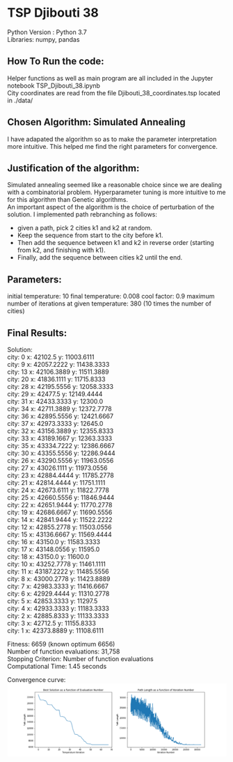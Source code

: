 # TSP Djibouti 38

Python Version : Python 3.7  
Libraries: numpy, pandas

## How To Run the code:
Helper functions as well as main program are all included in the Jupyter notebook TSP_Djibouti_38.ipynb  
City coordinates are read from the file Djibouti_38_coordinates.tsp located in ./data/

## Chosen Algorithm: Simulated Annealing
I have adapated the algorithm so as to make the parameter interpretation more intuitive. This helped me find the right parameters for convergence.

## Justification of the algorithm:  
Simulated annealing seemed like a reasonable choice since we are dealing with a combinatorial problem. Hyperparameter tuning is more intuitive to me for this algorithm than Genetic algorithms.  
An important aspect of the algorithm is the choice of perturbation of the solution. I implemented path rebranching as follows:
* given a path, pick 2 cities k1 and k2 at random.
* Keep the sequence from start to the city before k1.
* Then add the sequence between k1 and k2 in reverse order (starting from k2, and finishing with k1).
* Finally, add the sequence between cities k2 until the end.

## Parameters:

initial temperature: 10
final temperature: 0.008
cool factor: 0.9
maximum number of iterations at given temperature: 380 (10 times the number of cities)

## Final Results:

Solution:  
city: 0 	 x: 42102.5 	 y: 11003.6111  
city: 9 	 x: 42057.2222 	 y: 11438.3333  
city: 13 	 x: 42106.3889 	 y: 11511.3889  
city: 20 	 x: 41836.1111 	 y: 11715.8333  
city: 28 	 x: 42195.5556 	 y: 12058.3333  
city: 29 	 x: 42477.5 	 y: 12149.4444  
city: 31 	 x: 42433.3333 	 y: 12300.0  
city: 34 	 x: 42711.3889 	 y: 12372.7778  
city: 36 	 x: 42895.5556 	 y: 12421.6667  
city: 37 	 x: 42973.3333 	 y: 12645.0  
city: 32 	 x: 43156.3889 	 y: 12355.8333  
city: 33 	 x: 43189.1667 	 y: 12363.3333  
city: 35 	 x: 43334.7222 	 y: 12386.6667  
city: 30 	 x: 43355.5556 	 y: 12286.9444  
city: 26 	 x: 43290.5556 	 y: 11963.0556  
city: 27 	 x: 43026.1111 	 y: 11973.0556  
city: 23 	 x: 42884.4444 	 y: 11785.2778  
city: 21 	 x: 42814.4444 	 y: 11751.1111  
city: 24 	 x: 42673.6111 	 y: 11822.7778  
city: 25 	 x: 42660.5556 	 y: 11846.9444  
city: 22 	 x: 42651.9444 	 y: 11770.2778  
city: 19 	 x: 42686.6667 	 y: 11690.5556  
city: 14 	 x: 42841.9444 	 y: 11522.2222  
city: 12 	 x: 42855.2778 	 y: 11503.0556  
city: 15 	 x: 43136.6667 	 y: 11569.4444  
city: 16 	 x: 43150.0 	 y: 11583.3333  
city: 17 	 x: 43148.0556 	 y: 11595.0  
city: 18 	 x: 43150.0 	 y: 11600.0  
city: 10 	 x: 43252.7778 	 y: 11461.1111  
city: 11 	 x: 43187.2222 	 y: 11485.5556  
city: 8 	 x: 43000.2778 	 y: 11423.8889  
city: 7 	 x: 42983.3333 	 y: 11416.6667  
city: 6 	 x: 42929.4444 	 y: 11310.2778  
city: 5 	 x: 42853.3333 	 y: 11297.5  
city: 4 	 x: 42933.3333 	 y: 11183.3333  
city: 2 	 x: 42885.8333 	 y: 11133.3333  
city: 3 	 x: 42712.5 	 y: 11155.8333  
city: 1 	 x: 42373.8889 	 y: 11108.6111  

Fitness: 6659 (known optimum 6656)  
Number of function evaluations: 31,758  
Stopping Criterion: Number of function evaluations  
Computational Time: 1.45 seconds  

Convergence curve:
![](convergenceCurves.png)
